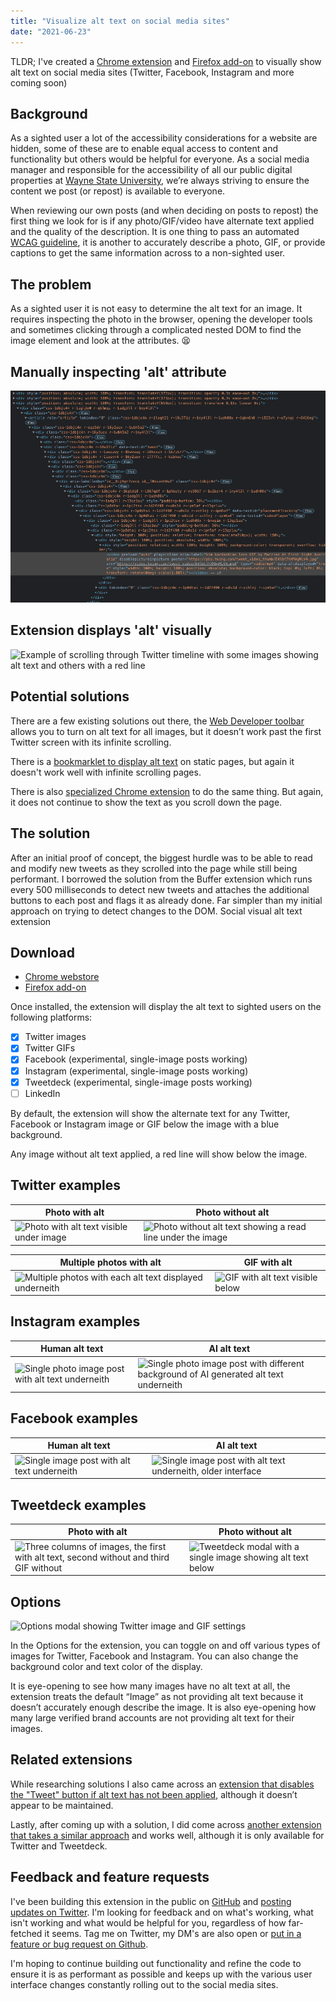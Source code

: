 ```yaml
---
title: "Visualize alt text on social media sites"
date: "2021-06-23"
---
```


TLDR; I've created a [Chrome extension](https://chrome.google.com/webstore/detail/social-visual-alt-text/bkpbmomfemcjdeekdffmbohifpndodmi) and [Firefox add-on](https://addons.mozilla.org/en-US/firefox/addon/social-visual-alt-text/) to visually show alt text on social media sites (Twitter, Facebook, Instagram and more coming soon)

## Background 

As a sighted user a lot of the accessibility considerations for a website are hidden, some of these are to enable equal access to content and functionality but others would be helpful for everyone. As a social media manager and responsible for the accessibility of all our public digital properties at [Wayne State University](https://mac.wayne.edu/web), we’re always striving to ensure the content we post (or repost) is available to everyone. 

When reviewing our own posts (and when deciding on posts to repost) the first thing we look for is if any photo/GIF/video have alternate text applied and the quality of the description. It is one thing to pass an automated  [WCAG guideline](https://www.w3.org/TR/WCAG20-TECHS/H37.html), it is another to accurately describe a photo, GIF, or provide captions to get the same information across to a non-sighted user.

## The problem

As a sighted user it is not easy to determine the alt text for an image. It requires inspecting the photo in the browser, opening the developer tools and sometimes clicking through a complicated nested DOM to find the image element and look at the attributes. 😫

<div class="row -mx-4 md:flex">
    <div class="md:w-1/2 px-4">
        <h2>Manually inspecting 'alt' attribute</h2>
        <img alt="Screenshot of Twitter.com DOM to select an image showing how deeply nested it is" src="/images/twitter-alt-text-dom.png" />
    </div>
    <div class="md:w-1/2 px-4">
        <h2>Extension displays 'alt' visually</h2>
        <img alt="Example of scrolling through Twitter timeline with some images showing alt text and others with a red line" src="https://nickdenardis.github.io/social-visual-alt-text/assets/twitter-example-timeline.gif" />
    </div>
</div>

## Potential solutions

There are a few existing solutions out there, the [Web Developer toolbar](https://chrome.google.com/webstore/detail/image-alt-text-viewer/nhmihbneenlkbjjpbimhegikadfleccd ) allows you to turn on alt text for all images, but it doesn’t work past the first Twitter screen with its infinite scrolling.

There is a [bookmarklet to display alt text](https://adrianroselli.com/2015/01/css-bookmarklets-for-testing-and-fixing.html#NewTwitterAlt) on static pages, but again it doesn't work well with infinite scrolling pages.

There is also [specialized Chrome extension](https://chrome.google.com/webstore/detail/image-alt-text-viewer/nhmihbneenlkbjjpbimhegikadfleccd) to do the same thing. But again, it does not continue to show the text as you scroll down the page.

## The solution

After an initial proof of concept, the biggest hurdle was to be able to read and modify new tweets as they scrolled into the page while still being performant. I borrowed the solution from the Buffer extension which runs every 500 milliseconds to detect new tweets and attaches the additional buttons to each post and flags it as already done. Far simpler than my initial approach on trying to detect changes to the DOM.
Social visual alt text extension

## Download
- [Chrome webstore](https://chrome.google.com/webstore/detail/social-visual-alt-text/bkpbmomfemcjdeekdffmbohifpndodmi)
- [Firefox add-on](https://addons.mozilla.org/en-US/firefox/addon/social-visual-alt-text/)

Once installed, the extension will display the alt text to sighted users on the following platforms:

- [x] Twitter images
- [x] Twitter GIFs
- [x] Facebook (experimental, single-image posts working)
- [x] Instagram (experimental, single-image posts working)
- [x] Tweetdeck (experimental, single-image posts working)
- [ ] LinkedIn

By default, the extension will show the alternate text for any Twitter, Facebook or Instagram image or GIF below the image with a blue background.

Any image without alt text applied, a red line will show below the image.

## Twitter examples

| Photo with alt | Photo without alt |
|--------|--------|
| ![Photo with alt text visible under image](https://nickdenardis.github.io/social-visual-alt-text/assets/twitter-example-single-image.png) | ![Photo without alt text showing a read line under the image](https://nickdenardis.github.io/social-visual-alt-text/assets/twitter-example-no-alt.png) |

| Multiple photos with alt | GIF with alt |
|--------|--------|
| ![Multiple photos with each alt text displayed underneith](https://nickdenardis.github.io/social-visual-alt-text/assets/twitter-example-multiple-photos.png) | ![GIF with alt text visible below](https://nickdenardis.github.io/social-visual-alt-text/assets/twitter-example-gif.png)

## Instagram examples

| Human alt text | AI alt text |
|--------|--------|
| ![Single photo image post with alt text underneith](https://nickdenardis.github.io/social-visual-alt-text/assets/instagram-example-single-image.png) | ![Single photo image post with different background of AI generated alt text underneith](https://nickdenardis.github.io/social-visual-alt-text/assets/instagram-example-single-image-ai.png) |

## Facebook examples

| Human alt text | AI alt text |
|--------|--------|
| ![Single image post with alt text underneith](https://nickdenardis.github.io/social-visual-alt-text/assets/facebook-example-single-image.png) | ![Single image post with alt text underneith, older interface](https://nickdenardis.github.io/social-visual-alt-text/assets/facebook-example-single-image-ai.png)

## Tweetdeck examples

| Photo with alt | Photo without alt |
|--------|--------|
| ![Three columns of images, the first with alt text, second without and third GIF without](https://nickdenardis.github.io/social-visual-alt-text/assets/tweetdeck-example-three-column-images.png) | ![Tweetdeck modal with a single image showing alt text below](https://nickdenardis.github.io/social-visual-alt-text/assets/tweetdeck-example-modal-image.png)

## Options

![Options modal showing Twitter image and GIF settings](https://nickdenardis.github.io/social-visual-alt-text/assets/extension-options.png)

In the Options for the extension, you can toggle on and off various types of images for Twitter, Facebook and Instagram. You can also change the background color and text color of the display.

It is eye-opening to see how many images have no alt text at all, the extension treats the default “Image” as not providing alt text because it doesn’t accurately enough describe the image. It is also eye-opening how many large verified brand accounts are not providing alt text for their images.

## Related extensions

While researching solutions I also came across an [extension that disables the "Tweet" button if alt text has not been applied](https://chrome.google.com/webstore/detail/twitter-required-alt-text/fpjlpckbikddocimpfcgaldjghimjiik ), although it doesn’t appear to be maintained.

Lastly, after coming up with a solution, I did come across [another extension that takes a similar approach](https://chrome.google.com/webstore/detail/alt-or-not/bhbbijphceaijfpppmdjmjalnogkhamc ) and works well, although it is only available for Twitter and Tweetdeck.

## Feedback and feature requests

I've been building this extension in the public on [GitHub](https://github.com/nickdenardis/social-visual-alt-text) and [posting updates on Twitter](https://twitter.com/nickdenardis). I'm looking for feedback and on what's working, what isn't working and what would be helpful for you, regardless of how far-fetched it seems. Tag me on Twitter, my DM's are also open or [put in a feature or bug request on Github](https://github.com/nickdenardis/social-visual-alt-text/issues).

I'm hoping to continue building out functionality and refine the code to ensure it is as performant as possible and keeps up with the various user interface changes constantly rolling out to the social media sites.
